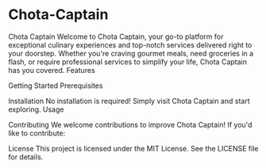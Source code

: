# Chota-Captain
Chota Captain
Welcome to Chota Captain, your go-to platform for exceptional culinary experiences and top-notch services delivered right to your doorstep. Whether you're craving gourmet meals, need groceries in a flash, or require professional services to simplify your life, Chota Captain has you covered.
Features

Getting Started
Prerequisites

Installation
No installation is required! Simply visit Chota Captain and start exploring.
Usage

Contributing
We welcome contributions to improve Chota Captain! If you'd like to contribute:

License
This project is licensed under the MIT License. See the LICENSE file for details.
